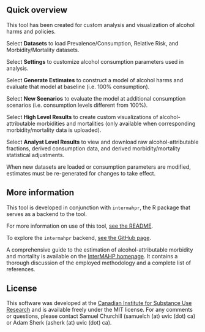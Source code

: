 ## Quick overview

This tool has been created for custom analysis and visualization of alcohol harms and policies.

Select **<i class="fa fa-upload"></i> Datasets** to load Prevalence/Consumption, Relative Risk, and Morbidity/Mortality datasets.

Select **<i class="fa fa-cogs"></i> Settings** to customize alcohol consumption parameters used in analysis.

Select **<i class="fa fa-calculator"></i> Generate Estimates** to construct a model of alcohol harms and evaluate that model at baseline (i.e. 100% consumption).

Select **<i class="fa fa-plus"></i> New Scenarios** to evaluate the model at additional consumption scenarios (i.e. consumption levels different from 100%).

Select **<i class="fa fa-bar-chart"></i> High Level Results** to create custom visualizations of alcohol-attributable morbidities and mortalities (only available when corresponding morbidity/mortality data is uploaded).

Select **<i class="fa fa-table"></i> Analyst Level Results** to view and download raw alcohol-attributable fractions, derived consumption data, and derived morbidity/mortality statistical adjustments.

When new datasets are loaded or consumption parameters are modified, estimates must be re-generated for changes to take effect.

## More information

This tool is developed in conjunction with `intermahpr`, the R package that serves as a backend to the tool.

For more information on use of this tool, <a target="_blank" href="https://github.com/uvic-cisur/intermahp#readme">see the README</a>.

To explore the `intermahpr` backend, <a target="_blank" href="https://github.com/uvic-cisur/intermahpr">see the GitHub page</a>.

A comprehensive guide to the estimation of alcohol-attributable morbidity and mortality is available on the <a target="_blank" href="https://www.uvic.ca/research/centres/cisur/projects/intermahp/index.php">InterMAHP homepage</a>.
It contains a thorough discussion of the employed methodology and a complete list of references.

## License

This software was developed at the <a target="_blank" href="https://www.uvic.ca/research/centres/cisur/">Canadian Institute for Substance Use Research</a> and is available freely under the MIT license.
For any comments or questions, please contact Samuel Churchill (samuelch (at) uvic (dot) ca) or Adam Sherk (asherk (at) uvic (dot) ca). 
